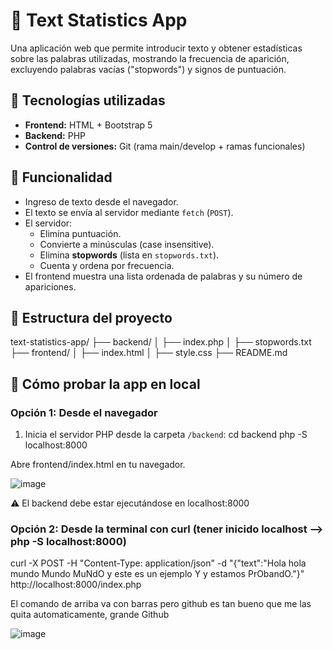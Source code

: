 # 📝 Text Statistics App

Una aplicación web que permite introducir texto y obtener estadísticas sobre las palabras utilizadas, mostrando la frecuencia de aparición, excluyendo palabras vacías ("stopwords") y signos de puntuación.

## 🚀 Tecnologías utilizadas

- **Frontend:** HTML + Bootstrap 5
- **Backend:** PHP
- **Control de versiones:** Git (rama main/develop + ramas funcionales)

## 🎯 Funcionalidad

- Ingreso de texto desde el navegador.
- El texto se envía al servidor mediante `fetch` (`POST`).
- El servidor:
  - Elimina puntuación.
  - Convierte a minúsculas (case insensitive).
  - Elimina **stopwords** (lista en `stopwords.txt`).
  - Cuenta y ordena por frecuencia.
- El frontend muestra una lista ordenada de palabras y su número de apariciones.

## 📁 Estructura del proyecto
text-statistics-app/
├── backend/
│ ├── index.php
│ ├── stopwords.txt
├── frontend/
│ ├── index.html
│ ├── style.css
├── README.md

## 🧪 Cómo probar la app en local

### Opción 1: Desde el navegador

1. Inicia el servidor PHP desde la carpeta `/backend`:
   cd backend
   php -S localhost:8000

Abre frontend/index.html en tu navegador.

![image](https://github.com/user-attachments/assets/acd71098-50f6-4e3b-b2bc-a53b6a422edc)

⚠️ El backend debe estar ejecutándose en localhost:8000

### Opción 2: Desde la terminal con curl (tener inicido localhost --> php -S localhost:8000)

curl -X POST -H "Content-Type: application/json" -d "{\"text\":\"Hola hola mundo Mundo MuNdO y este es un ejemplo Y y estamos PrObandO.\"}" http://localhost:8000/index.php

El comando de arriba va con barras pero github es tan bueno que me las quita automaticamente, grande Github

![image](https://github.com/user-attachments/assets/3a8af0ee-e904-48de-971f-5bd3ddc15654)

